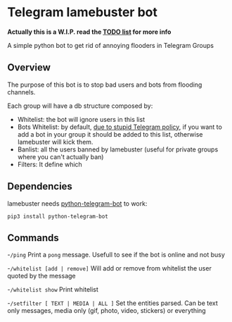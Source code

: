 #  Telegram lamebuster bot

__**Actually this is a W.I.P. read the [TODO list](/TODO.md) for more info**__


A simple python bot to get rid of annoying flooders in Telegram Groups

## Overview

The purpose of this bot is to stop bad users and bots from flooding channels.

Each group will have a db structure composed by:
- Whitelist: the bot will ignore users in this list
- Bots Whitelist: by default, [due to  stupid Telegram policy](https://core.telegram.org/bots/faq#why-doesn-39t-my-bot-see-messages-from-other-bots), if you want to add a bot in your group it should be added to this list, otherwise lamebuster will kick them. 
- Banlist: all the users banned by lamebuster (useful for private groups where you can't actually ban)
- Filters: It define which 

## Dependencies

lamebuster needs [python-telegram-bot](https://github.com/python-telegram-bot/python-telegram-bot) to work:

`pip3 install python-telegram-bot`


## Commands

-`/ping`
Print a `pong` message. Usefull to see if the bot is online and not busy

-`/whitelist [add | remove]`
Will add or remove from whitelist  the user quoted by the message

-`/whitelist show`
Print whitelist

-`/setfilter [ TEXT | MEDIA | ALL ]`
Set the entities parsed. Can be text only  messages, media only (gif, photo, video, stickers) or everything

